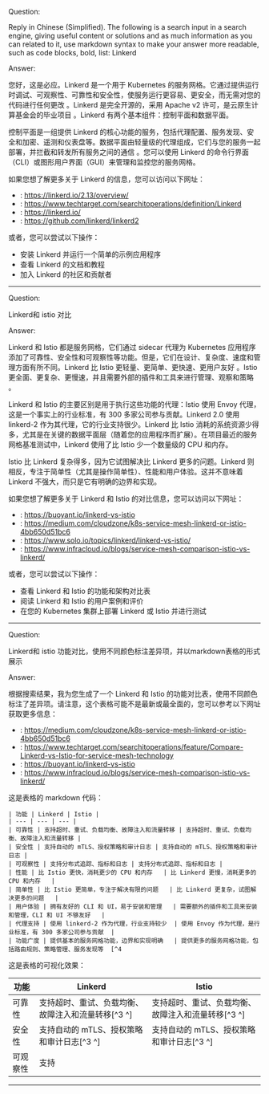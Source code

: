 Question:

Reply in Chinese (Simplified).
The following is a search input in a search engine, giving useful content or solutions and as much information as you can related to it, use markdown syntax to make your answer more readable, such as code blocks, bold, list:
Linkerd

Answer:

您好，这是必应。Linkerd 是一个用于 Kubernetes 的服务网格。它通过提供运行时调试、可观察性、可靠性和安全性，使服务运行更容易、更安全，而无需对您的代码进行任何更改 。Linkerd 是完全开源的，采用 Apache v2 许可，是云原生计算基金会的毕业项目 。Linkerd 有两个基本组件：控制平面和数据平面。

控制平面是一组提供 Linkerd 的核心功能的服务，包括代理配置、服务发现、安全和加密、遥测和仪表盘等。数据平面由轻量级的代理组成，它们与您的服务一起部署，并拦截和转发所有服务之间的通信 。您可以使用 Linkerd 的命令行界面（CLI）或图形用户界面（GUI）来管理和监控您的服务网格。

如果您想了解更多关于 Linkerd 的信息，您可以访问以下网址：

- : https://linkerd.io/2.13/overview/
- : https://www.techtarget.com/searchitoperations/definition/Linkerd
- : https://linkerd.io/
- : https://github.com/linkerd/linkerd2

或者，您可以尝试以下操作：

- 安装 Linkerd 并运行一个简单的示例应用程序
- 查看 Linkerd 的文档和教程
- 加入 Linkerd 的社区和贡献者


<hr/>

Question:

Linkerd和 istio 对比

Answer:

Linkerd 和 Istio 都是服务网格，它们通过 sidecar 代理为 Kubernetes 应用程序添加了可靠性、安全性和可观察性等功能。但是，它们在设计、复杂度、速度和管理方面有所不同。Linkerd 比 Istio 更轻量、更简单、更快速、更用户友好 。Istio 更全面、更复杂、更慢速，并且需要外部的插件和工具来进行管理、观察和策略  。

Linkerd 和 Istio 的主要区别是用于执行这些功能的代理：Istio 使用 Envoy 代理，这是一个事实上的行业标准，有 300 多家公司参与贡献。Linkerd 2.0 使用 linkerd-2 作为其代理，它的行业支持很少。Linkerd 比 Istio 消耗的系统资源少得多，尤其是在关键的数据平面层（随着您的应用程序而扩展）。在项目最近的服务网格基准测试中，Linkerd 使用了比 Istio 少一个数量级的 CPU 和内存。

Istio 比 Linkerd 复杂得多，因为它试图解决比 Linkerd 更多的问题。Linkerd 则相反，专注于简单性（尤其是操作简单性）、性能和用户体验。这并不意味着 Linkerd 不强大，而只是它有明确的边界和实现。

如果您想了解更多关于 Linkerd 和 Istio 的对比信息，您可以访问以下网址：

- : https://buoyant.io/linkerd-vs-istio
- : https://medium.com/cloudzone/k8s-service-mesh-linkerd-or-istio-4bb650d51bc6
- : https://www.solo.io/topics/linkerd/linkerd-vs-istio/
- : https://www.infracloud.io/blogs/service-mesh-comparison-istio-vs-linkerd/

或者，您可以尝试以下操作：

- 查看 Linkerd 和 Istio 的功能和架构对比表
- 阅读 Linkerd 和 Istio 的用户案例和评价
- 在您的 Kubernetes 集群上部署 Linkerd 或 Istio 并进行测试


<hr/>

Question:

Linkerd和 istio 功能对比，使用不同颜色标注差异项，并以markdown表格的形式展示

Answer:

根据搜索结果，我为您生成了一个 Linkerd 和 Istio 的功能对比表，使用不同颜色标注了差异项。请注意，这个表格可能不是最新或最全面的，您可以参考以下网址获取更多信息：

- : https://medium.com/cloudzone/k8s-service-mesh-linkerd-or-istio-4bb650d51bc6
- : https://www.techtarget.com/searchitoperations/feature/Compare-Linkerd-vs-Istio-for-service-mesh-technology
- : https://buoyant.io/linkerd-vs-istio
- : https://www.infracloud.io/blogs/service-mesh-comparison-istio-vs-linkerd/

这是表格的 markdown 代码：

```
| 功能 | Linkerd | Istio |
| --- | --- | --- |
| 可靠性 | 支持超时、重试、负载均衡、故障注入和流量转移 | 支持超时、重试、负载均衡、故障注入和流量转移 |
| 安全性 | 支持自动的 mTLS、授权策略和审计日志 | 支持自动的 mTLS、授权策略和审计日志 |
| 可观察性 | 支持分布式追踪、指标和日志 | 支持分布式追踪、指标和日志 |
| 性能 | 比 Istio 更快，消耗更少的 CPU 和内存   | 比 Linkerd 更慢，消耗更多的 CPU 和内存   |
| 简单性 | 比 Istio 更简单，专注于解决有限的问题   | 比 Linkerd 更复杂，试图解决更多的问题   |
| 用户体验 | 拥有友好的 CLI 和 UI，易于安装和管理   | 需要额外的插件和工具来安装和管理，CLI 和 UI 不够友好   |
| 代理支持 | 使用 linkerd-2 作为代理，行业支持较少  | 使用 Envoy 作为代理，是行业标准，有 300 多家公司参与贡献  |
| 功能广度 | 提供基本的服务网格功能，边界和实现明确   | 提供更多的服务网格功能，包括路由规则、策略管理、服务发现等  [^4
```

这是表格的可视化效果：

| 功能 | Linkerd | Istio |
| --- | --- | --- |
| 可靠性 | 支持超时、重试、负载均衡、故障注入和流量转移[^3 ^]| 支持超时、重试、负载均衡、故障注入和流量转移[^3 ^]| 
| 安全性 | 支持自动的 mTLS、授权策略和审计日志[^3 ^]| 支持自动的 mTLS、授权策略和审计日志[^3 ^]| 
| 可观察性 | 支持

<hr/>

